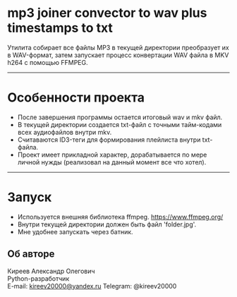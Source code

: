 
# mp3 joiner convector to wav plus timestamps to txt

Утилита собирает все файлы MP3 в текущей директории преобразует их в WAV-формат, затем запускает процесс конвертации WAV файла в MKV h264 c помощью FFMPEG.  
***
# Особенности проекта
- После завершения программы остается итоговый wav и mkv файл.
- В текущей директории создается txt-файл с точными тайм-кодами всех аудиофайлов внутри mkv.
- Считаваются ID3-теги для формирования плейлиста внутри txt-файла. 
- Проект имеет прикладной характер, дорабатывается по мере личной нужды (реализовал на данный момент все что хотел).

***
# Запуск
 - Используется внешняя библиотека ffmpeg. https://www.ffmpeg.org/
 - Внутри текущей директории должен быть файл 'folder.jpg'.
 - Мне удобнее запускать через батник.

## Об авторе <a id=7></a>

Киреев Александр Олегович  
Python-разработчик  
E-mail: kireev20000@yandex.ru
Telegram: @kireev20000